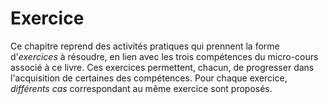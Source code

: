 # Exercice

Ce chapitre reprend des activités pratiques qui prennent la forme d'*exercices* à résoudre, en lien avec les trois compétences du micro-cours associé à ce livre. Ces exercices permettent, chacun, de progresser dans l'acquisition de certaines des compétences. Pour chaque exercice, *différents cas* correspondant au même exercice sont proposés.

